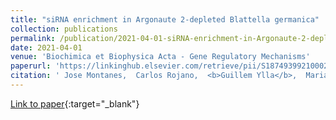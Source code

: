 ```yaml
---
title: "siRNA enrichment in Argonaute 2-depleted Blattella germanica"
collection: publications
permalink: /publication/2021-04-01-siRNA-enrichment-in-Argonaute-2-depleted-Blattella-germanica
date: 2021-04-01
venue: 'Biochimica et Biophysica Acta - Gene Regulatory Mechanisms'
paperurl: 'https://linkinghub.elsevier.com/retrieve/pii/S1874939921000225'
citation: ' Jose Montanes,  Carlos Rojano,  <b>Guillem Ylla</b>,  Maria Piulachs,  Jose Maestro, &quot;siRNA enrichment in Argonaute 2-depleted Blattella germanica.&quot; Biochimica et Biophysica Acta - Gene Regulatory Mechanisms, 2021.'
---
```

[Link to paper](https://linkinghub.elsevier.com/retrieve/pii/S1874939921000225){:target="_blank"}
